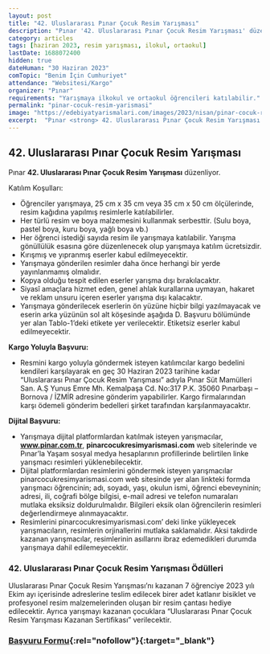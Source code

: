 ```yaml
---
layout: post
title: "42. Uluslararası Pınar Çocuk Resim Yarışması"
description: "Pınar '42. Uluslararası Pınar Çocuk Resim Yarışması' düzenliyor."
category: articles
tags: [haziran 2023, resim yarışması, ilokul, ortaokul]
lastDate: 1688072400
hidden: true
dateHuman: "30 Haziran 2023"
comTopic: "Benim İçin Cumhuriyet"
attendance: "Websitesi/Kargo"
organizer: "Pınar"
requirements: "Yarışmaya ilkokul ve ortaokul öğrencileri katılabilir."
permalink: "pinar-cocuk-resim-yarismasi"
image: "https://edebiyatyarismalari.com/images/2023/nisan/pinar-cocuk-resim-yarismasi.jpg"
excerpt:  "Pınar <strong> 42. Uluslararası Pınar Çocuk Resim Yarışması </strong> düzenliyor."
---
```


## 42. Uluslararası Pınar Çocuk Resim Yarışması
Pınar **42. Uluslararası Pınar Çocuk Resim Yarışması** düzenliyor.  

Katılım Koşulları:
- Öğrenciler yarışmaya, 25 cm x 35 cm veya 35 cm x 50 cm ölçülerinde, resim kağıdına yapılmış resimlerle katılabilirler.
- Her türlü resim ve boya malzemesini kullanmak serbesttir. (Sulu boya, pastel boya, kuru boya, yağlı boya vb.)
- Her öğrenci istediği sayıda resim ile yarışmaya katılabilir. Yarışma gönüllülük esasına göre düzenlenecek olup yarışmaya katılım ücretsizdir.
- Kırışmış ve yıpranmış eserler kabul edilmeyecektir.
- Yarışmaya gönderilen resimler daha önce herhangi bir yerde yayınlanmamış olmalıdır.
- Kopya olduğu tespit edilen eserler yarışma dışı bırakılacaktır.
- Siyasî amaçlara hizmet eden, genel ahlak kurallarına uymayan, hakaret ve reklam unsuru içeren eserler yarışma dışı kalacaktır.
- Yarışmaya gönderilecek eserlerin ön yüzüne hiçbir bilgi yazılmayacak ve eserin arka yüzünün sol alt köşesinde aşağıda D. Başvuru bölümünde yer alan Tablo-1’deki etikete yer verilecektir. Etiketsiz eserler kabul edilmeyecektir.


**Kargo Yoluyla Başvuru:**
- Resmini kargo yoluyla göndermek isteyen katılımcılar kargo bedelini kendileri karşılayarak en geç 30 Haziran 2023 tarihine kadar “Uluslararası Pınar Çocuk Resim Yarışması” adıyla Pınar Süt Mamülleri San. A.Ş Yunus Emre Mh. Kemalpaşa Cd. No:317 P.K. 35060 Pınarbaşı – Bornova / İZMİR adresine gönderim yapabilirler. Kargo firmalarından karşı ödemeli gönderim bedelleri şirket tarafından karşılanmayacaktır.

**Dijital Başvuru:**
- Yarışmaya dijital platformlardan katılmak isteyen yarışmacılar, **www.pinar.com.tr**, **pinarcocukresimyarismasi.com** web sitelerinde ve Pınar’la Yaşam sosyal medya hesaplarının profillerinde belirtilen linke yarışmacı resimleri yüklenebilecektir.
- Dijital platformlardan resimlerini göndermek isteyen yarışmacılar pinarcocukresimyarismasi.com web sitesinde yer alan linkteki formda yarışmacı öğrencinin; adı, soyadı, yaşı, okulun ismi, öğrenci ebeveyninin; adresi, ili, coğrafi bölge bilgisi, e-mail adresi ve telefon numaraları mutlaka eksiksiz doldurulmalıdır. Bilgileri eksik olan öğrencilerin resimleri değerlendirmeye alınmayacaktır.
- Resimlerini pinarcocukresimyarismasi.com’ deki linke yükleyecek yarışmacıların, resimlerin orjinallerini mutlaka saklamalıdır. Aksi takdirde kazanan yarışmacılar, resimlerinin asıllarını ibraz edemedikleri durumda yarışmaya dahil edilemeyecektir.


### 42. Uluslararası Pınar Çocuk Resim Yarışması Ödülleri
Uluslararası Pınar Çocuk Resim Yarışması’nı kazanan 7 öğrenciye 2023 yılı Ekim ayı içerisinde adreslerine teslim edilecek birer adet katlanır bisiklet ve profesyonel resim malzemelerinden oluşan bir resim çantası hediye edilecektir. Ayrıca yarışmayı kazanan çocuklara “Uluslararası Pınar Çocuk Resim Yarışması Kazanan Sertifikası” verilecektir. 



### [Başvuru Formu](https://pinarcocukresimyarismasi.com/?ref=edebiyatyarismalari.com){:rel="nofollow"}{:target="_blank"}
